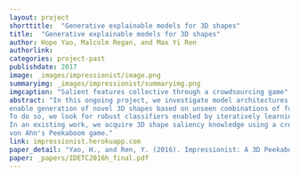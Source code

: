 ```yaml
---
layout: project
shorttitle:  "Generative explainable models for 3D shapes"
title:  "Generative explainable models for 3D shapes"
author: Hope Yao, Malcolm Regan, and Max Yi Ren
authorlink:
categories: project-past
publishdate: 2017
image: _images/impressionist/image.png
summaryimg: _images/impressionist/summaryimg.png
imgcaption: "Salient features collective through a crowdsourcing game"
abstract: "In this ongoing project, we investigate model architectures and learning procedures that
enable generation of novel 3D shapes based on unseen combinations of functional labels of objects. 
To do so, we look for robust classifiers enabled by iteratively learning through crowdsourcing mechanisms. 
In an existing work, we acquire 3D shape saliency knowledge using a crowdsourcing game, inspired by 
von Ahn's Peekaboom game."
link: impressionist.herokuapp.com
paper_detail: "Yao, H., and Ren, Y. (2016). Impressionist: A 3D Peekaboo Game for Crowdsourcing Shape Saliency. In ASME 2016 International Design Engineering Technical Conferences and Computers and Information in Engineering Conference. American Society of Mechanical Engineers."
paper: _papers/IDETC2016h_final.pdf
---
```


